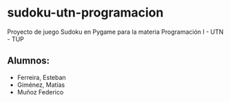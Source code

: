 # sudoku-utn-programacion

Proyecto de juego Sudoku en Pygame para la materia Programación I - UTN - TUP

## Alumnos:
- Ferreira, Esteban
- Giménez, Matías
- Muñoz Federico